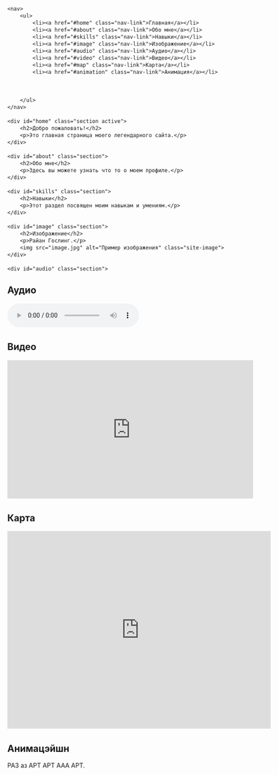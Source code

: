 <html lang="en">
<head>
    <meta charset="UTF-8">
    <meta name="viewport" content="width=device-width, initial-scale=1.0">
    <title>Одностраничный сайт</title>
    <link rel="stylesheet" href="styles.css"> <!-- Подключаем файл стилей -->
</head>
<body>

    <nav>
        <ul>
            <li><a href="#home" class="nav-link">Главная</a></li>
            <li><a href="#about" class="nav-link">Обо мне</a></li>
            <li><a href="#skills" class="nav-link">Навыки</a></li>
            <li><a href="#image" class="nav-link">Изображение</a></li>
            <li><a href="#audio" class="nav-link">Аудио</a></li>
            <li><a href="#video" class="nav-link">Видео</a></li>
            <li><a href="#map" class="nav-link">Карта</a></li>
            <li><a href="#animation" class="nav-link">Анимация</a></li>



        </ul>
    </nav>

    <div id="home" class="section active">
        <h2>Добро пожаловать!</h2>
        <p>Это главная страница моего легендарного сайта.</p>
    </div>
    
    <div id="about" class="section">
        <h2>Обо мне</h2>
        <p>Здесь вы можете узнать что то о моем профиле.</p>
    </div>
    
    <div id="skills" class="section">
        <h2>Навыки</h2>
        <p>Этот раздел посвящен моим навыкам и умениям.</p>
    </div>
    
    <div id="image" class="section">
        <h2>Изображение</h2>
        <p>Райан Гослинг.</p>
        <img src="image.jpg" alt="Пример изображения" class="site-image">
    </div>

    <div id="audio" class="section">
 <h2>Аудио</h2>
 <audio controls>
 <source src="audio.MP3">
 </audio>
</div>


<div id="video" class="section">
 <h2>Видео</h2>
 <iframe width="560" height="315" src="https://www.youtube.com/embed/dQw4w9WgXcQ?si=jGhv9UiGDh_cyxd-" title="YouTube video player" frameborder="0" allow="accelerometer; autoplay; clipboard-write; encrypted-media; gyroscope; picture-in-picture; web-share" referrerpolicy="strict-origin-when-cross-origin" allowfullscreen></iframe>
</div>


<div id="map" class="section">
 <h2>Карта</h2>
 <iframe src="https://www.google.com/maps/embed?pb=!1m18!1m12!1m3!1d1728.1740704968956!2d76.94945637959164!3d43.24239311467928!2m3!1f0!2f0!3f0!3m2!1i1024!2i768!4f13.1!3m3!1m2!1s0x38836fba0053548d%3A0x4ecb615d1a32dafb!2sinternational%20medical%20school%2Cuniversity%20of%20international%20business!5e0!3m2!1sru!2skz!4v1743676138122!5m2!1sru!2skz" width="600" height="450" style="border:0;" allowfullscreen="" loading="lazy" referrerpolicy="no-referrer-when-downgrade"></iframe>
</div>

<div id="animation" class="section">
 <h2>Анимацэйшн</h2>
 <p class="animate">РАЗ аз АРТ АРТ ААА АРТ.</p>
</div>
    <script src="script.js"></script> <!-- Подключаем JavaScript -->
</body>
</html>
